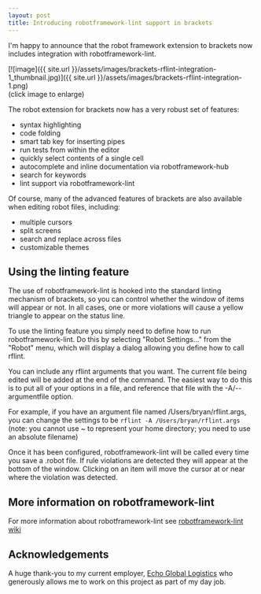```yaml
---
layout: post
title: Introducing robotframework-lint support in brackets
---
```


I'm happy to announce that the robot framework extension to brackets now
includes integration with robotframework-lint. 

[![image]({{ site.url }}/assets/images/brackets-rflint-integration-1_thumbnail.jpg)]({{ site.url }}/assets/images/brackets-rflint-integration-1.png)  
(click image to enlarge)

The robot extension for brackets now has a very robust set of features:

* syntax highlighting
* code folding
* smart tab key for inserting pipes
* run tests from within the editor
* quickly select contents of a single cell
* autocomplete and inline documentation via robotframework-hub
* search for keywords
* lint support via robotframework-lint

Of course, many of the advanced features of brackets are also
available when editing robot files, including:

* multiple cursors
* split screens
* search and replace across files
* customizable themes

## Using the linting feature

The use of robotframework-lint is hooked into the standard linting
mechanism of brackets, so you can control whether the window of items
will appear or not. In all cases, one or more violations will cause a
yellow triangle to appear on the status line.

To use the linting feature you simply need to define how to run
robotframework-lint. Do this by selecting "Robot Settings..." from the
"Robot" menu, which will display a dialog allowing you define how to
call rflint. 

You can include any rflint arguments that you want. The current file
being edited will be added at the end of the command. The easiest way
to do this is to put all of your options in a file, and reference that
file with the -A/--argumentfile option.

For example, if you have an argument file named
/Users/bryan/rflint.args, you can change the settings to be `rflint -A
/Users/bryan/rflint.args` (note: you cannot use ~ to represent your
home directory; you need to use an absolute filename)

Once it has been configured, robotframework-lint will be called every
time you save a .robot file. If rule violations are detected they will appear
at the bottom of the window. Clicking on an item will move the cursor
at or near where the violation was detected.

## More information on robotframework-lint

For more information about robotframework-lint see
[robotframework-lint wiki](<https://github.com/boakley/robotframework-lint/wiki>)

## Acknowledgements

A huge thank-you to my current employer, [Echo Global
Logistics](<http://www.echo.com>) who generously allows me to work on
this project as part of my day job.




